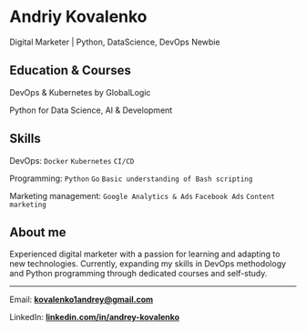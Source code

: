 # **Andriy Kovalenko**
Digital Marketer | Python, DataScience, DevOps Newbie

## Education & Courses 

DevOps & Kubernetes by GlobalLogic

Python for Data Science, AI & Development

## Skills

DevOps: `Docker` `Kubernetes` `CI/CD`

Programming: `Python` `Go` `Basic understanding of Bash scripting`

Marketing management: `Google Analytics & Ads` `Facebook Ads` `Content marketing` 

## About me
Experienced digital marketer with a passion for learning and adapting to new technologies. Currently, expanding my skills in DevOps methodology and Python programming through dedicated courses and self-study.

---

Email: **<kovalenko1andrey@gmail.com>**

LinkedIn: **[linkedin.com/in/andrey-kovalenko](https://www.linkedin.com/in/andrey-kovalenko-826b59168/)**


